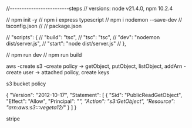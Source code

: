 //-------------------------steps
// versions: node v21.4.0, npm 10.2.4

// npm init -y
// npm i express typescript
// npm i nodemon --save-dev
// tsconfig.json
//
// package.json

// "scripts": {
// "build": "tsc",
// "tsc": "tsc",
// "dev": "nodemon dist/server.js",
// "start": "node dist/server.js"
// },

// npm run dev
// npm run build

aws
-create s3
-create policy -> getObject, putObject, listObject, addArn
-create user -> attached policy, create keys

s3 bucket policy

{
"Version": "2012-10-17",
"Statement": [
{
"Sid": "PublicReadGetObject",
"Effect": "Allow",
"Principal": "*",
"Action": "s3:GetObject",
"Resource": "arn:aws:s3:::vegeta12/*"
}
]
}

stripe
